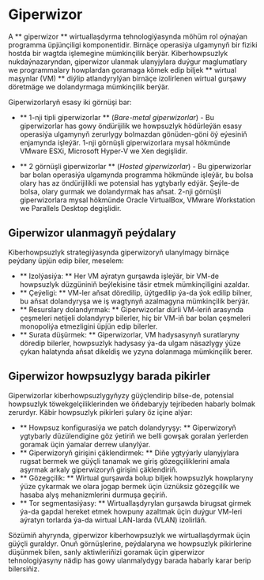 # Giperwizor

A ** giperwizor ** wirtuallaşdyrma tehnologiýasynda möhüm rol oýnaýan programma üpjünçiligi komponentidir. Birnäçe operasiýa ulgamynyň bir fiziki hostda bir wagtda işlemegine mümkinçilik berýär. Kiberhowpsuzlyk nukdaýnazaryndan, giperwizor ulanmak ulanyjylara duýgur maglumatlary we programmalary howplardan goramaga kömek edip biljek ** wirtual maşynlar (VM) ** diýlip atlandyrylýan birnäçe izolirlenen wirtual gurşawy döretmäge we dolandyrmaga mümkinçilik berýär.

Giperwizorlaryň esasy iki görnüşi bar:

- ** 1-nji tipli giperwizorlar ** (_Bare-metal giperwizorlar_) - Bu giperwizorlar has gowy öndürijilik we howpsuzlyk hödürleýän esasy operasiýa ulgamynyň zerurlygy bolmazdan gönüden-göni öý eýesiniň enjamynda işleýär. 1-nji görnüşli giperwizorlara mysal hökmünde VMware ESXi, Microsoft Hyper-V we Xen degişlidir.

- ** 2 görnüşli giperwizorlar ** (_Hosted giperwizorlar_) - Bu giperwizorlar bar bolan operasiýa ulgamynda programma hökmünde işleýär, bu bolsa olary has az öndürijilikli we potensial has ygtybarly edýär. Şeýle-de bolsa, olary gurmak we dolandyrmak has aňsat. 2-nji görnüşli giperwizorlara mysal hökmünde Oracle VirtualBox, VMware Workstation we Parallels Desktop degişlidir.

## Giperwizor ulanmagyň peýdalary

Kiberhowpsuzlyk strategiýasynda giperwizoryň ulanylmagy birnäçe peýdany üpjün edip biler, meselem:

- ** Izolýasiýa: ** Her VM aýratyn gurşawda işleýär, bir VM-de howpsuzlyk düzgüniniň beýlekisine täsir etmek mümkinçiligini azaldar.
- ** Çeýeligi: ** VM-ler aňsat döredilip, üýtgedilip ýa-da ýok edilip bilner, bu aňsat dolandyryşa we iş wagtynyň azalmagyna mümkinçilik berýär.
- ** Resurslary dolandyrmak: ** Giperwizorlar dürli VM-leriň arasynda çeşmeleri netijeli dolandyryp bilerler, hiç bir VM-iň bar bolan çeşmeleri monopoliýa etmezligini üpjün edip bilerler.
- ** Surata düşürmek: ** Giperwizorlar, VM hadysasynyň suratlaryny döredip bilerler, howpsuzlyk hadysasy ýa-da ulgam näsazlygy ýüze çykan halatynda aňsat dikeldiş we yzyna dolanmaga mümkinçilik berer.

## Giperwizor howpsuzlygy barada pikirler

Giperwizorlar kiberhowpsuzlygyňyzy güýçlendirip bilse-de, potensial howpsuzlyk töwekgelçiliklerinden we öňdebaryjy tejribeden habarly bolmak zerurdyr. Käbir howpsuzlyk pikirleri şulary öz içine alýar:

- ** Howpsuz konfigurasiýa we patch dolandyryşy: ** Giperwizoryň ygtybarly düzülendigine göz ýetiriň we belli gowşak goralan ýerlerden goramak üçin ýamalar derrew ulanylýar.
- ** Giperwizoryň girişini çäklendirmek: ** Diňe ygtyýarly ulanyjylara rugsat bermek we güýçli tanamak we giriş gözegçiliklerini amala aşyrmak arkaly giperwizoryň girişini çäklendiriň.
- ** Gözegçilik: ** Wirtual gurşawda bolup biljek howpsuzlyk howplaryny ýüze çykarmak we olara jogap bermek üçin üznüksiz gözegçilik we hasaba alyş mehanizmlerini durmuşa geçiriň.
- ** Tor segmentasiýasy: ** Wirtuallaşdyrylan gurşawda birugsat girmek ýa-da gapdal hereket etmek howpuny azaltmak üçin duýgur VM-leri aýratyn torlarda ýa-da wirtual LAN-larda (VLAN) izolirläň.

Sözümiň ahyrynda, giperwizor kiberhowpsuzlyk we wirtuallaşdyrmak üçin güýçli guraldyr. Onuň görnüşlerine, peýdalaryna we howpsuzlyk pikirlerine düşünmek bilen, sanly aktiwleriňizi goramak üçin giperwizor tehnologiýasyny nädip has gowy ulanmalydygy barada habarly karar berip bilersiňiz.